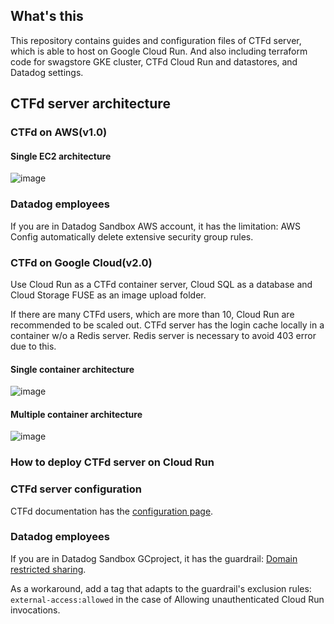 ## What's this
This repository contains guides and configuration files of CTFd server, which is able to host on Google Cloud Run.
And also including terraform code for swagstore GKE cluster, CTFd Cloud Run and datastores, and Datadog settings.

## CTFd server architecture
### CTFd on AWS(v1.0)

#### Single EC2 architecture
![image](https://github.com/user-attachments/assets/6ef5a435-fac9-43a4-86a3-a060664b1efe)

### Datadog employees
If you are in Datadog Sandbox AWS account, it has the limitation: AWS Config automatically delete extensive security group rules.

### CTFd on Google Cloud(v2.0)
Use Cloud Run as a CTFd container server, Cloud SQL as a database and Cloud Storage FUSE as an image upload folder.

If there are many CTFd users, which are more than 10, Cloud Run are recommended to be scaled out. 
CTFd server has the login cache locally in a container w/o a Redis server. Redis server is necessary to avoid 403 error due to this.

#### Single container architecture
![image](https://github.com/user-attachments/assets/f6ec4e1b-d65a-43dc-ab51-6437845d899b)

#### Multiple container architecture
![image](https://github.com/user-attachments/assets/6fafed9e-8aa7-4dcf-bd70-ef4ef77cd9f9)

### How to deploy CTFd server on Cloud Run


### CTFd server configuration
CTFd documentation has the [configuration page](https://docs.ctfd.io/docs/deployment/configuration/).

### Datadog employees
If you are in Datadog Sandbox GCproject, it has the guardrail: [Domain restricted sharing](https://cloud.google.com/resource-manager/docs/organization-policy/domain-restricted-sharing?hl=ja).

As a workaround, add a tag that adapts to the guardrail's exclusion rules: `external-access:allowed` in the case of Allowing unauthenticated Cloud Run invocations.
